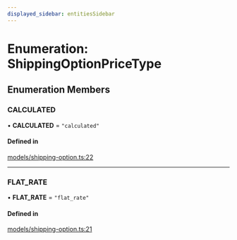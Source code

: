 ```yaml
---
displayed_sidebar: entitiesSidebar
---
```


# Enumeration: ShippingOptionPriceType

## Enumeration Members

### CALCULATED

• **CALCULATED** = ``"calculated"``

#### Defined in

[models/shipping-option.ts:22](https://github.com/medusajs/medusa/blob/0703dd94e/packages/medusa/src/models/shipping-option.ts#L22)

___

### FLAT\_RATE

• **FLAT\_RATE** = ``"flat_rate"``

#### Defined in

[models/shipping-option.ts:21](https://github.com/medusajs/medusa/blob/0703dd94e/packages/medusa/src/models/shipping-option.ts#L21)
